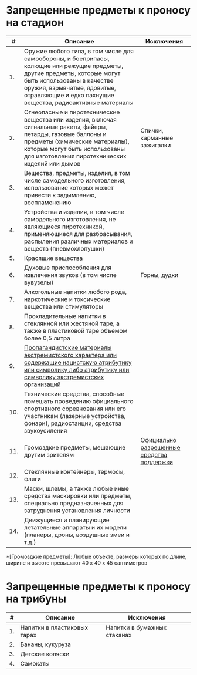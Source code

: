 # Запрещенные предметы к проносу на стадион

| # | Описание | Исключения |
| --- | --- | --- |
| 1. | Оружие любого типа, в том числе для самообороны, и боеприпасы, колющие или режущие предметы, другие предметы, которые могут быть использованы в качестве оружия, взрывчатые, ядовитые, отравляющие и едко пахнущие вещества, радиоактивные материалы |  |
| 2. | Огнеопасные и пиротехнические вещества или изделия, включая сигнальные ракеты, файеры, петарды, газовые баллоны и предметы (химические материалы), которые могут быть использованы для изготовления пиротехнических изделий или дымов | Спички, карманные зажигалки |
| 3. | Вещества, предметы, изделия, в том числе самодельного изготовления, использование которых может привести к задымлению, воспламенению | |
| 4. | Устройства и изделия, в том числе самодельного изготовления, не являющиеся пиротехникой, применяющиеся для разбрасывания, распыления различных материалов и веществ (пневмохлопушки) | |
| 5. | Красящие вещества | |
| 6. | Духовые приспособления для извлечения звуков (в том числе вувузелы) | Горны, дудки |
| 7. | Алкогольные напитки любого рода, наркотические и токсические вещества или стимуляторы |  |
| 8. | Прохладительные напитки в стеклянной или жестяной таре, а также в пластиковой таре объемом более 0,5 литра |  |
| 9. | [Пропагандистские материалы экстремистского характера или содержащие нацистскую атрибутику или символику либо атрибутику или символику экстремистских организаций](../articels/rules/prohibited_symbols) |  |
| 10. | Технические средства, способные помешать проведению официального спортивного соревнования или его участникам (лазерные устройства, фонари), радиостанции, средства звукоусиления |  |
| 11. | Громоздкие предметы, мешающие другим зрителям | [Официально разрешенные средства поддержки](https://tickets.fc-zenit.ru/info/behavior_rules/football/) |
| 12. | Стеклянные контейнеры, термосы, фляги | |
| 13. | Маски, шлемы, а также любые иные средства маскировки или предметы, специально предназначенных для затруднения установления личности | |
| 14. | Движущиеся и планирующие летательные аппараты и их модели (планеры, дроны, воздушные змеи и т.д.) | |

*[Громоздкие предметы]: Любые объекте, размеры которых по длине, ширине и высоте превышают 40 х 40 х 45 сантиметров

# Запрещенные предметы к проносу на трибуны

| # | Описание | Исключения |
| --- | --- | --- |
| 1. | Напитки в пластиковых тарах | Напитки в бумажных стаканах |
| 2. | Бананы, кукуруза |  |
| 3. | Детские коляски |  |
| 4. | Самокаты |  |
